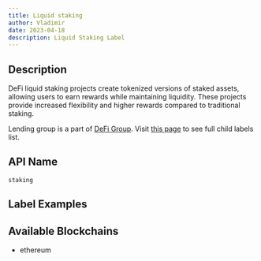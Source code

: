 ```yaml
---
title: Liquid staking
author: Vladimir
date: 2023-04-18
description: Liquid Staking Label
---
```


## Description

DeFi liquid staking projects create tokenized versions of staked assets, allowing users to earn rewards while maintaining liquidity. 
These projects provide increased flexibility and higher rewards compared to traditional staking.

Lending group is a part of  [DeFi Group](/labels/defi). Visit [this page](labels/#domains) to see full child labels list.

## API Name

`staking`

## Label Examples


## Available Blockchains

* ethereum
